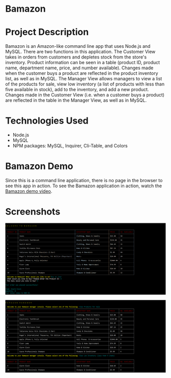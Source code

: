 # Bamazon

# Project Description

Bamazon is an Amazon-like command line app that uses Node.js and MySQL. There are two functions in this application. The Customer View takes in orders from customers and depletes stock from the store's inventory. Product information can be seen in a table (product ID, product name, department name, price, and number available). Changes made when the customer buys a product are reflected in the product inventory list, as well as in MySQL. The Manager View allows managers to  view a list of the products for sale, view low inventory (a list of products with less than five available in stock), add to the inventory, and add a new product. Changes made in the Customer View (i.e. when a customer buys a product) are reflected in the table in the Manager View, as well as in MySQL.

# Technologies Used

* Node.js
* MySQL
* NPM packages:  MySQL, Inquirer, Cli-Table, and Colors

# Bamazon Demo

Since this is a command line application, there is no page in the browser to see this app in action. To see the Bamazon application in action, watch the [Bamazon demo video](https://gcccd.instructuremedia.com/embed/a55099cc-763c-4eb7-a93f-41aeef574080).

# Screenshots

![Screenshot 01](screenshots/bamazon-screenshot01.png "Customer View")

![Screenshot 02](screenshots/bamazon-screenshot02.png "Manager View")
